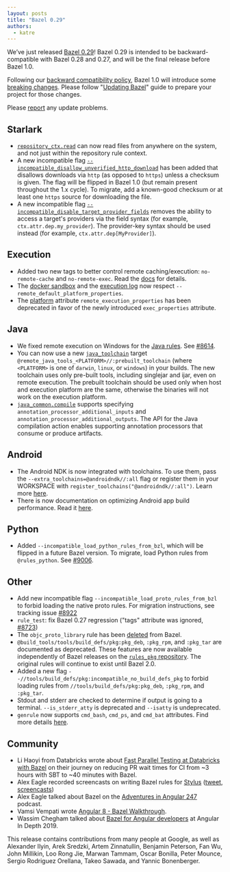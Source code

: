 ```yaml
---
layout: posts
title: "Bazel 0.29"
authors:
  - katre
---
```


We’ve just released [Bazel 0.29](https://github.com/bazelbuild/bazel/releases/tag/0.29.0)! Bazel 0.29 is intended to be backward-compatible with Bazel 0.28 and 0.27, and will be the final release before Bazel 1.0.

Following our [backward compatibility policy](https://docs.bazel.build/versions/master/backward-compatibility.html), Bazel 1.0 will introduce some [breaking changes](https://github.com/bazelbuild/bazel/labels/breaking-change-1.0). Please follow  "[Updating Bazel](https://docs.bazel.build/versions/master/updating-bazel.html)" guide to prepare your project for those changes.

Please [report](https://github.com/bazelbuild/bazel/issues/new) any update problems.

## Starlark

*   [`repository_ctx.read`](https://docs.bazel.build/versions/master/skylark/lib/repository_ctx.html#read) can now read files from anywhere on the system, and not just within the repository rule context.
*   A new incompatible flag [`--incompatible_disallow_unverified_http_download`](https://github.com/bazelbuild/bazel/issues/8607) has been added that disallows downloads via `http` (as opposed to `https`) unless a checksum is given. The flag will be flipped in Bazel 1.0 (but remain present throughout the 1.x cycle). To migrate, add a known-good checksum or at least one `https` source for downloading the file.
*   A new incompatible flag [`--incompatible_disable_target_provider_fields`](https://github.com/bazelbuild/bazel/issues/9014) removes the ability to access a target's providers via the field syntax (for example, `ctx.attr.dep.my_provider`). The provider-key syntax should be used instead (for example, `ctx.attr.dep[MyProvider]`).


## Execution

*   Added two new tags to better control remote caching/execution: `no-remote-cache` and `no-remote-exec`. Read the [docs](https://docs.bazel.build/versions/master/be/common-definitions.html#common-attributes) for details.
*   The [docker sandbox](https://docs.bazel.build/versions/master/remote-execution-sandbox.html) and the [execution log](https://docs.bazel.build/versions/master/remote-execution-caching-debug.html) now respect `--remote_default_platform_properties`.
*   The [platform](https://docs.bazel.build/versions/master/be/platform.html#platform) attribute `remote_execution_properties` has been deprecated in favor of the newly introduced `exec_properties` attribute.


## Java

*   We fixed remote execution on Windows for the [Java rules](https://docs.bazel.build/versions/master/be/java.html). See [#8614](https://github.com/bazelbuild/bazel/issues/8614).
*   You can now use a new [`java_toolchain`](https://docs.bazel.build/versions/master/be/java.html#java_toolchain) target `@remote_java_tools_<PLATFORM>//:prebuilt_toolchain` (where `<PLATFORM>` is one of `darwin`, `linux`, or `windows`) in your builds. The new toolchain uses only pre-built tools, including singlejar and ijar, even on remote execution. The prebuilt toolchain  should be used only when host and execution platform are the same, otherwise the binaries will not work on the execution platform.
*   [`java_common.compile`](https://docs.bazel.build/versions/master/skylark/lib/java_common.html#compile) supports specifying `annotation_processor_additional_inputs` and `annotation_processor_additional_outputs`. The API for the Java compilation action enables supporting annotation processors that consume or produce artifacts.


## Android

*   The Android NDK is now integrated with toolchains. To use them, pass the `--extra_toolchains=@androidndk//:all` flag or register them in your WORKSPACE with `register_toolchains("@androidndk//:all")`. Learn more [here](https://docs.bazel.build/versions/master/android-ndk.html#integration-with-platforms-and-toolchains).
*   There is now documentation on optimizing Android app build performance. Read it [here](https://docs.bazel.build/versions/0.29.0/android-build-performance.html).


## Python

*   Added `--incompatible_load_python_rules_from_bzl`, which will be flipped in a future Bazel version. To migrate, load Python rules from `@rules_python`. See [#9006](https://github.com/bazelbuild/bazel/issues/9006).


## Other

*   Add new incompatible flag `--incompatible_load_proto_rules_from_bzl` to forbid loading the native proto rules. For migration instructions, see tracking issue [#8922](https://github.com/bazelbuild/bazel/issues/8922)
*   `rule_test`: fix Bazel 0.27 regression ("tags" attribute was ignored, [#8723](https://github.com/bazelbuild/bazel/issues/8723))
*   The `objc_proto_library` rule has been [deleted](https://github.com/bazelbuild/bazel/issues/7348) from Bazel.
*   `@build_tools/tools/build_defs/pkg:pkg_deb`, `:pkg_rpm`, and `:pkg_tar` are documented as deprecated. These features are now available independently of Bazel releases on the [`rules_pkg` repository](https://github.com/bazelbuild/rules_pkg/tree/master/pkg). The original rules will continue to exist until Bazel 2.0.
*   Added a new flag `--//tools/build_defs/pkg:incompatible_no_build_defs_pkg` to forbid loading rules from `//tools/build_defs/pkg:pkg_deb`, `:pkg_rpm`, and `:pkg_tar`.
*   Stdout and stderr are checked to determine if output is going to a terminal. `--is_stderr_atty` is deprecated and `--isatty` is undeprecated.
*   `genrule` now supports `cmd_bash`, `cmd_ps`, and `cmd_bat` attributes. Find more details [here](https://docs.bazel.build/versions/master/be/general.html#genrule.cmd).


## Community

*   Li Haoyi from Databricks wrote about [Fast Parallel Testing at Databricks with Bazel](https://databricks.com/blog/2019/07/23/fast-parallel-testing-at-databricks-with-bazel.html) on their journey on reducing PR wait times for CI from ~3 hours with SBT to ~40 minutes with Bazel.
*   Alex Eagle recorded screencasts on writing Bazel rules for [Stylus](http://stylus-lang.com/) ([tweet](https://twitter.com/Jakeherringbone/status/1149436749833105408), [screencasts](https://drive.google.com/corp/drive/folders/1I71w8JSGcZk1nUX2oXvT8NLT47Onb1t0))
*   Alex Eagle talked about Bazel on the [Adventures in Angular 247](https://devchat.tv/adv-in-angular/aia-247-bazel-with-alex-eagle/) podcast.
*   Vamsi Vempati wrote [Angular 8 - Bazel Walkthrough](https://blog.bitsrc.io/angular-8-bazel-walkthrough-f7585bcaf282).
*   Wassim Chegham talked about [Bazel for Angular developers](https://www.youtube.com/watch?v=1BrNSFQo1rM) at Angular In Depth 2019.


This release contains contributions from many people at Google, as well as Alexander Ilyin, Arek Sredzki, Artem Zinnatullin, Benjamin Peterson, Fan Wu, John Millikin, Loo Rong Jie, Marwan Tammam, Oscar Bonilla, Peter Mounce, Sergio Rodriguez Orellana, Takeo Sawada, and Yannic Bonenberger.

